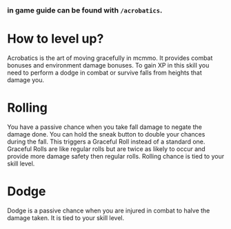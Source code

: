### in game guide can be found with `/acrobatics`.

# How to level up?
Acrobatics is the art of moving gracefully in mcmmo. It provides combat bonuses and environment damage bonuses. To gain XP in this skill you need to perform a dodge in combat or survive falls from heights that damage you.

# Rolling
You have a passive chance when you take fall damage to negate the damage done. You can hold the sneak button to double your chances during the fall. This triggers a Graceful Roll instead of a standard one. Graceful Rolls are like regular rolls but are twice as likely to occur and provide more damage safety then regular rolls. Rolling chance is tied to your skill level.

# Dodge
Dodge is a passive chance when you are injured in combat to halve the damage taken. It is tied to your skill level.